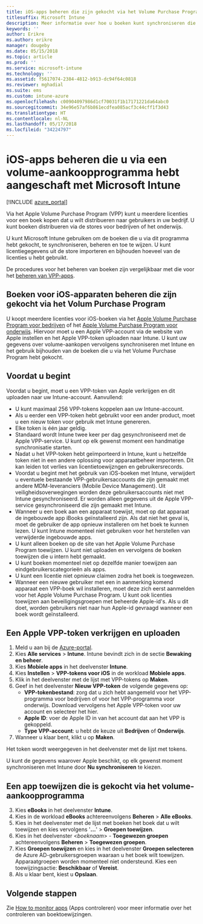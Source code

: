 ```yaml
---
title: iOS-apps beheren die zijn gekocht via het Volume Purchase Program
titlesuffix: Microsoft Intune
description: Meer informatie over hoe u boeken kunt synchroniseren die u via het volumeaankoopprogramma in de iOS Store hebt gekocht, hoe u deze boeken kunt beheren en hoe u het gebruik ervan kunt bijhouden.
keywords: ''
author: Erikre
ms.author: erikre
manager: dougeby
ms.date: 05/15/2018
ms.topic: article
ms.prod: ''
ms.service: microsoft-intune
ms.technology: ''
ms.assetid: f5617074-2384-4812-b913-dc94f64c0818
ms.reviewer: mghadial
ms.suite: ems
ms.custom: intune-azure
ms.openlocfilehash: c00904097986d1cf70031f1b17171221da64abc0
ms.sourcegitcommit: 34e96e57af6b861ecdfea085acf3c44cff1f3d43
ms.translationtype: HT
ms.contentlocale: nl-NL
ms.lasthandoff: 05/17/2018
ms.locfileid: "34224797"
---
```

# <a name="how-to-manage-ios-ebooks-you-purchased-through-a-volume-purchase-program-with-microsoft-intune"></a>iOS-apps beheren die u via een volume-aankoopprogramma hebt aangeschaft met Microsoft Intune


[!INCLUDE [azure_portal](./includes/azure_portal.md)]

Via het Apple Volume Purchase Program (VPP) kunt u meerdere licenties voor een boek kopen dat u wilt distribueren naar gebruikers in uw bedrijf. U kunt boeken distribueren via de stores voor bedrijven of het onderwijs.

U kunt Microsoft Intune gebruiken om de boeken die u via dit programma hebt gekocht, te synchroniseren, beheren en toe te wijzen. U kunt licentiegegevens uit de store importeren en bijhouden hoeveel van de licenties u hebt gebruikt.

De procedures voor het beheren van boeken zijn vergelijkbaar met die voor het [beheren van VPP-apps](vpp-apps-ios.md).

## <a name="manage-volume-purchased-books-for-ios-devices"></a>Boeken voor iOS-apparaten beheren die zijn gekocht via het Volum Purchase Program
U koopt meerdere licenties voor iOS-boeken via het [Apple Volume Purchase Program voor bedrijven](http://www.apple.com/business/vpp/) of het [Apple Volume Purchase Program voor onderwijs](http://volume.itunes.apple.com/us/store). Hiervoor moet u een Apple VPP-account via de website van Apple instellen en het Apple VPP-token uploaden naar Intune.  U kunt uw gegevens over volume-aankopen vervolgens synchroniseren met Intune en het gebruik bijhouden van de boeken die u via het Volume Purchase Program hebt gekocht.

## <a name="before-you-start"></a>Voordat u begint
Voordat u begint, moet u een VPP-token van Apple verkrijgen en dit uploaden naar uw Intune-account. Aanvullend:

* U kunt maximaal 256 VPP-tokens koppelen aan uw Intune-account.
* Als u eerder een VPP-token hebt gebruikt voor een ander product, moet u een nieuw token voor gebruik met Intune genereren.
* Elke token is één jaar geldig.
* Standaard wordt Intune twee keer per dag gesynchroniseerd met de Apple VPP-service. U kunt op elk gewenst moment een handmatige synchronisatie starten.
* Nadat u het VPP-token hebt geïmporteerd in Intune, kunt u hetzelfde token niet in een andere oplossing voor apparaatbeheer importeren. Dit kan leiden tot verlies van licentietoewijzngen en gebruikersrecords.
* Voordat u begint met het gebruik van iOS-boeken met Intune, verwijdert u eventuele bestaande VPP-gebruikersaccounts die zijn gemaakt met andere MDM-leveranciers (Mobile Device Management). Uit veiligheidsoverwegingen worden deze gebruikersaccounts niet met Intune gesynchroniseerd. Er worden alleen gegevens uit de Apple VPP-service gesynchroniseerd die zijn gemaakt met Intune.
* Wanneer u een boek aan een apparaat toewijst, moet op dat apparaat de ingebouwde app iBooks geïnstalleerd zijn. Als dat niet het geval is, moet de gebruiker de app opnieuw installeren om het boek te kunnen lezen. U kunt Intune momenteel niet gebruiken voor het herstellen van verwijderde ingebouwde apps.
* U kunt alleen boeken op de site van het Apple Volume Purchase Program toewijzen. U kunt niet uploaden en vervolgens de boeken toewijzen die u intern hebt gemaakt.
* U kunt boeken momenteel niet op dezelfde manier toewijzen aan eindgebruikerscategorieën als apps.
* U kunt een licentie niet opnieuw claimen zodra het boek is toegewezen.
* Wanneer een nieuwe gebruiker met een in aanmerking komend apparaat een VPP-boek wil installeren, moet deze zich eerst aanmelden voor het Apple Volume Purchase Program. U kunt ook licenties toewijzen aan beveiligingsgroepen met beheerde Apple-id's. Als u dit doet, worden gebruikers niet naar hun Apple-id gevraagd wanneer een boek wordt geïnstalleerd.

## <a name="to-get-and-upload-an-apple-vpp-token"></a>Een Apple VPP-token verkrijgen en uploaden

1. Meld u aan bij de [Azure-portal](https://portal.azure.com).
2. Kies **Alle services** > **Intune**. Intune bevindt zich in de sectie **Bewaking en beheer**.
3. Kies **Mobiele apps** in het deelvenster **Intune**.
1.  Kies **Instellen** > **VPP-tokens voor iOS** in de workload **Mobiele apps**.
2.  Klik in het deelvenster met de lijst met VPP-tokens op **Maken**.
3.  Geef in het deelvenster **Nieuw VPP-token** de volgende gegevens op:
    - **VPP-tokenbestand**: zorg dat u zich hebt aangemeld voor het VPP-programma voor bedrijven of voor het VPP-programma voor onderwijs. Download vervolgens het Apple VPP-token voor uw account en selecteer het hier.
    - **Apple ID**: voer de Apple ID in van het account dat aan het VPP is gekoppeld.
    - **Type VPP-account**: u hebt de keuze uit **Bedrijven** of **Onderwijs**.
4. Wanneer u klaar bent, klikt u op **Maken**.

Het token wordt weergegeven in het deelvenster met de lijst met tokens.


U kunt de gegevens waarover Apple beschikt, op elk gewenst moment synchroniseren met Intune door **Nu synchroniseren** te kiezen.

## <a name="to-assign-a-volume-purchased-app"></a>Een app toewijzen die is gekocht via het volume-aankoopprogramma

3. Kies **eBooks** in het deelvenster **Intune**.
1. Kies in de workload **eBooks** achtereenvolgens **Beheren** > **Alle eBooks**.
2. Kies in het deelvenster met de lijst met boeken het boek dat u wilt toewijzen en kies vervolgens '**...**' > **Groepen toewijzen**.
3. Kies in het deelvenster <*boeknaam*> - **Toegewezen groepen** achtereenvolgens **Beheren** > **Toegewezen groepen**.
4. Kies **Groepen toewijzen** en kies in het deelvenster **Groepen selecteren** de Azure AD-gebruikersgroepen waaraan u het boek wilt toewijzen. Apparaatgroepen worden momenteel niet ondersteund.
Kies een toewijzingsactie: **Beschikbaar** of **Vereist**. 
5. Als u klaar bent, kiest u **Opslaan**.

## <a name="next-steps"></a>Volgende stappen

Zie [How to monitor apps](apps-monitor.md) (Apps controleren) voor meer informatie over het controleren van boektoewijzingen.






